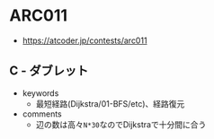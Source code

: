 # ARC011
* https://atcoder.jp/contests/arc011


## C - ダブレット
* keywords
  - 最短経路(Dijkstra/01-BFS/etc)、経路復元
* comments
  - 辺の数は高々`N*30`なのでDijkstraで十分間に合う
